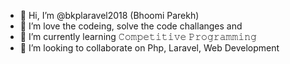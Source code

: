 - 👋 Hi, I’m @bkplaravel2018 (Bhoomi Parekh)
- 👀 I’m love the codeing, solve the code challanges and 
- 🌱 I’m currently learning 𝙲𝚘𝚖𝚙𝚎𝚝𝚒𝚝𝚒𝚟𝚎 𝙿𝚛𝚘𝚐𝚛𝚊𝚖𝚖𝚒𝚗𝚐
- 💞️ I’m looking to collaborate on Php, Laravel, Web Development

<!---
bkplaravel2018/bkplaravel2018 is a ✨ special ✨ repository because its `README.md` (this file) appears on your GitHub profile.
You can click the Preview link to take a look at your changes.
--->
